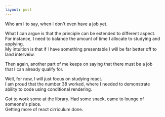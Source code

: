 ```yaml
---
layout: post
---
```


Who am I to say, when I don't even have a job yet.  
  

What I can argue is that the principle can be extended to different aspect.  
For instance, I need to balance the amount of time I allocate to studying and applying.  
My intuition is that if I have something presentable I will be far better off to land interveiw.  
  

Then again, another part of me keeps on saying that there must be a job that I can already qualify for.  
  

Well, for now, I will just focus on studying react.  
I am proud that the number 38 worked, where I needed to demonstrate ability to code using conditional rendering.  
  

Got to work some at the library. Had some snack, came to lounge of someone's place.  
Getting more of react cirriculum done.  